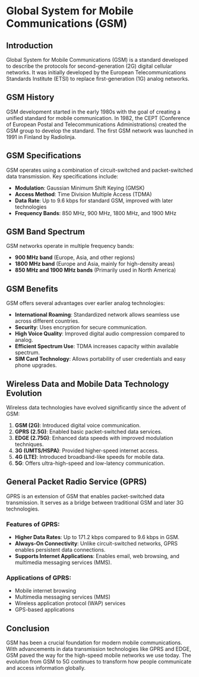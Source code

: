 # Global System for Mobile Communications (GSM)

## Introduction
Global System for Mobile Communications (GSM) is a standard developed to describe the protocols for second-generation (2G) digital cellular networks. It was initially developed by the European Telecommunications Standards Institute (ETSI) to replace first-generation (1G) analog networks.

## GSM History
GSM development started in the early 1980s with the goal of creating a unified standard for mobile communication. In 1982, the CEPT (Conference of European Postal and Telecommunications Administrations) created the GSM group to develop the standard. The first GSM network was launched in 1991 in Finland by Radiolinja.

## GSM Specifications
GSM operates using a combination of circuit-switched and packet-switched data transmission. Key specifications include:
- **Modulation**: Gaussian Minimum Shift Keying (GMSK)
- **Access Method**: Time Division Multiple Access (TDMA)
- **Data Rate**: Up to 9.6 kbps for standard GSM, improved with later technologies
- **Frequency Bands**: 850 MHz, 900 MHz, 1800 MHz, and 1900 MHz

## GSM Band Spectrum
GSM networks operate in multiple frequency bands:
- **900 MHz band** (Europe, Asia, and other regions)
- **1800 MHz band** (Europe and Asia, mainly for high-density areas)
- **850 MHz and 1900 MHz bands** (Primarily used in North America)

## GSM Benefits
GSM offers several advantages over earlier analog technologies:
- **International Roaming**: Standardized network allows seamless use across different countries.
- **Security**: Uses encryption for secure communication.
- **High Voice Quality**: Improved digital audio compression compared to analog.
- **Efficient Spectrum Use**: TDMA increases capacity within available spectrum.
- **SIM Card Technology**: Allows portability of user credentials and easy phone upgrades.

## Wireless Data and Mobile Data Technology Evolution
Wireless data technologies have evolved significantly since the advent of GSM:
1. **GSM (2G)**: Introduced digital voice communication.
2. **GPRS (2.5G)**: Enabled basic packet-switched data services.
3. **EDGE (2.75G)**: Enhanced data speeds with improved modulation techniques.
4. **3G (UMTS/HSPA)**: Provided higher-speed internet access.
5. **4G (LTE)**: Introduced broadband-like speeds for mobile data.
6. **5G**: Offers ultra-high-speed and low-latency communication.

## General Packet Radio Service (GPRS)
GPRS is an extension of GSM that enables packet-switched data transmission. It serves as a bridge between traditional GSM and later 3G technologies. 

### Features of GPRS:
- **Higher Data Rates**: Up to 171.2 kbps compared to 9.6 kbps in GSM.
- **Always-On Connectivity**: Unlike circuit-switched networks, GPRS enables persistent data connections.
- **Supports Internet Applications**: Enables email, web browsing, and multimedia messaging services (MMS).

### Applications of GPRS:
- Mobile internet browsing
- Multimedia messaging services (MMS)
- Wireless application protocol (WAP) services
- GPS-based applications

## Conclusion
GSM has been a crucial foundation for modern mobile communications. With advancements in data transmission technologies like GPRS and EDGE, GSM paved the way for the high-speed mobile networks we use today. The evolution from GSM to 5G continues to transform how people communicate and access information globally.